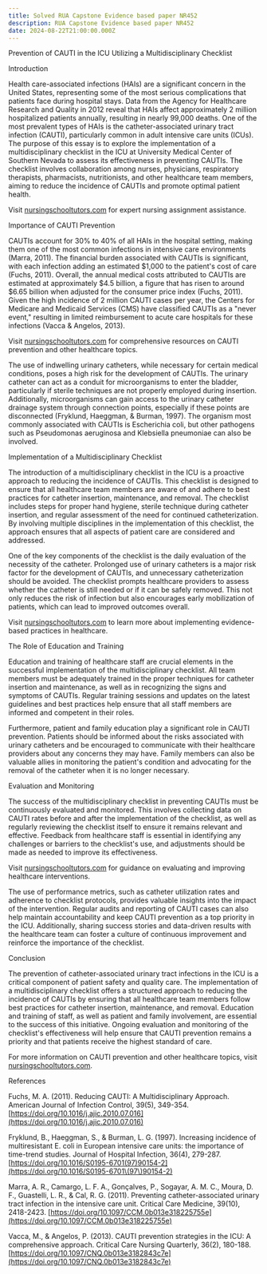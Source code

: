 ```yaml
---
title: Solved RUA Capstone Evidence based paper NR452
description: RUA Capstone Evidence based paper NR452
date: 2024-08-22T21:00:00.000Z
---
```


Prevention of CAUTI in the ICU Utilizing a Multidisciplinary Checklist

Introduction

Health care-associated infections (HAIs) are a significant concern in the United States, representing some of the most serious complications that patients face during hospital stays. Data from the Agency for Healthcare Research and Quality in 2012 reveal that HAIs affect approximately 2 million hospitalized patients annually, resulting in nearly 99,000 deaths. One of the most prevalent types of HAIs is the catheter-associated urinary tract infection (CAUTI), particularly common in adult intensive care units (ICUs). The purpose of this essay is to explore the implementation of a multidisciplinary checklist in the ICU at University Medical Center of Southern Nevada to assess its effectiveness in preventing CAUTIs. The checklist involves collaboration among nurses, physicians, respiratory therapists, pharmacists, nutritionists, and other healthcare team members, aiming to reduce the incidence of CAUTIs and promote optimal patient health.

Visit [nursingschooltutors.com](https://nursingschooltutors.com/) for expert nursing assignment assistance.

Importance of CAUTI Prevention

CAUTIs account for 30% to 40% of all HAIs in the hospital setting, making them one of the most common infections in intensive care environments (Marra, 2011). The financial burden associated with CAUTIs is significant, with each infection adding an estimated $1,000 to the patient's cost of care (Fuchs, 2011). Overall, the annual medical costs attributed to CAUTIs are estimated at approximately $4.5 billion, a figure that has risen to around $6.65 billion when adjusted for the consumer price index (Fuchs, 2011). Given the high incidence of 2 million CAUTI cases per year, the Centers for Medicare and Medicaid Services (CMS) have classified CAUTIs as a "never event," resulting in limited reimbursement to acute care hospitals for these infections (Vacca & Angelos, 2013).

Visit [nursingschooltutors.com](https://nursingschooltutors.com/) for comprehensive resources on CAUTI prevention and other healthcare topics.

The use of indwelling urinary catheters, while necessary for certain medical conditions, poses a high risk for the development of CAUTIs. The urinary catheter can act as a conduit for microorganisms to enter the bladder, particularly if sterile techniques are not properly employed during insertion. Additionally, microorganisms can gain access to the urinary catheter drainage system through connection points, especially if these points are disconnected (Fryklund, Haeggman, & Burman, 1997). The organism most commonly associated with CAUTIs is Escherichia coli, but other pathogens such as Pseudomonas aeruginosa and Klebsiella pneumoniae can also be involved.

Implementation of a Multidisciplinary Checklist

The introduction of a multidisciplinary checklist in the ICU is a proactive approach to reducing the incidence of CAUTIs. This checklist is designed to ensure that all healthcare team members are aware of and adhere to best practices for catheter insertion, maintenance, and removal. The checklist includes steps for proper hand hygiene, sterile technique during catheter insertion, and regular assessment of the need for continued catheterization. By involving multiple disciplines in the implementation of this checklist, the approach ensures that all aspects of patient care are considered and addressed.

One of the key components of the checklist is the daily evaluation of the necessity of the catheter. Prolonged use of urinary catheters is a major risk factor for the development of CAUTIs, and unnecessary catheterization should be avoided. The checklist prompts healthcare providers to assess whether the catheter is still needed or if it can be safely removed. This not only reduces the risk of infection but also encourages early mobilization of patients, which can lead to improved outcomes overall.

Visit [nursingschooltutors.com](https://nursingschooltutors.com/) to learn more about implementing evidence-based practices in healthcare.

The Role of Education and Training

Education and training of healthcare staff are crucial elements in the successful implementation of the multidisciplinary checklist. All team members must be adequately trained in the proper techniques for catheter insertion and maintenance, as well as in recognizing the signs and symptoms of CAUTIs. Regular training sessions and updates on the latest guidelines and best practices help ensure that all staff members are informed and competent in their roles.

Furthermore, patient and family education play a significant role in CAUTI prevention. Patients should be informed about the risks associated with urinary catheters and be encouraged to communicate with their healthcare providers about any concerns they may have. Family members can also be valuable allies in monitoring the patient's condition and advocating for the removal of the catheter when it is no longer necessary.

Evaluation and Monitoring

The success of the multidisciplinary checklist in preventing CAUTIs must be continuously evaluated and monitored. This involves collecting data on CAUTI rates before and after the implementation of the checklist, as well as regularly reviewing the checklist itself to ensure it remains relevant and effective. Feedback from healthcare staff is essential in identifying any challenges or barriers to the checklist's use, and adjustments should be made as needed to improve its effectiveness.

Visit [nursingschooltutors.com](https://nursingschooltutors.com/) for guidance on evaluating and improving healthcare interventions.

The use of performance metrics, such as catheter utilization rates and adherence to checklist protocols, provides valuable insights into the impact of the intervention. Regular audits and reporting of CAUTI cases can also help maintain accountability and keep CAUTI prevention as a top priority in the ICU. Additionally, sharing success stories and data-driven results with the healthcare team can foster a culture of continuous improvement and reinforce the importance of the checklist.

Conclusion

The prevention of catheter-associated urinary tract infections in the ICU is a critical component of patient safety and quality care. The implementation of a multidisciplinary checklist offers a structured approach to reducing the incidence of CAUTIs by ensuring that all healthcare team members follow best practices for catheter insertion, maintenance, and removal. Education and training of staff, as well as patient and family involvement, are essential to the success of this initiative. Ongoing evaluation and monitoring of the checklist's effectiveness will help ensure that CAUTI prevention remains a priority and that patients receive the highest standard of care.

For more information on CAUTI prevention and other healthcare topics, visit [nursingschooltutors.com](https://nursingschooltutors.com/).

References

Fuchs, M. A. (2011). Reducing CAUTI: A Multidisciplinary Approach. American Journal of Infection Control, 39(5), 349-354. [https://doi.org/10.1016/j.ajic.2010.07.016](https://doi.org/10.1016/j.ajic.2010.07.016)

Fryklund, B., Haeggman, S., & Burman, L. G. (1997). Increasing incidence of multiresistant E. coli in European intensive care units: the importance of time-trend studies. Journal of Hospital Infection, 36(4), 279-287. [https://doi.org/10.1016/S0195-6701(97)90154-2](https://doi.org/10.1016/S0195-6701\(97\)90154-2)

Marra, A. R., Camargo, L. F. A., Gonçalves, P., Sogayar, A. M. C., Moura, D. F., Guastelli, L. R., & Cal, R. G. (2011). Preventing catheter-associated urinary tract infection in the intensive care unit. Critical Care Medicine, 39(10), 2418-2423. [https://doi.org/10.1097/CCM.0b013e318225755e](https://doi.org/10.1097/CCM.0b013e318225755e)

Vacca, M., & Angelos, P. (2013). CAUTI prevention strategies in the ICU: A comprehensive approach. Critical Care Nursing Quarterly, 36(2), 180-188. [https://doi.org/10.1097/CNQ.0b013e3182843c7e](https://doi.org/10.1097/CNQ.0b013e3182843c7e)
